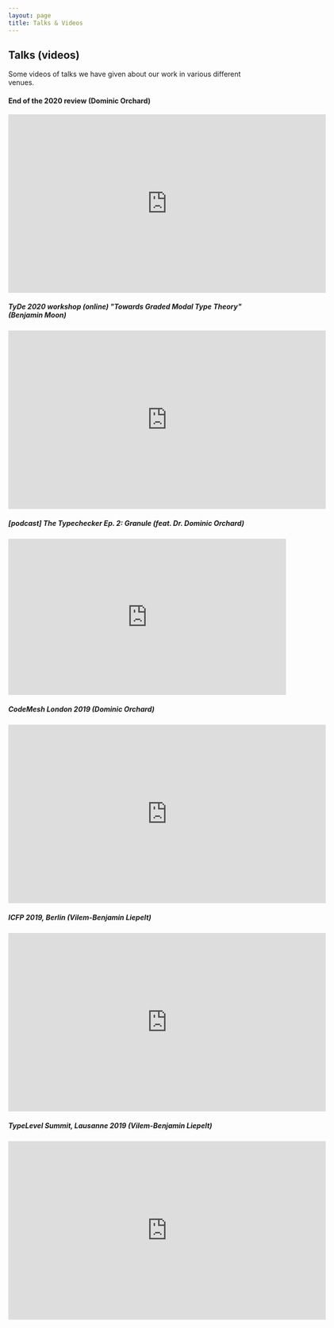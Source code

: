 ```yaml
---
layout: page
title: Talks & Videos
---
```


Talks (videos)
----------------------

Some videos of talks we have given about our work in various different venues.

#### End of the 2020 review (Dominic Orchard)

<iframe width="640" height="360" src="https://www.youtube.com/embed/7r4H1vWIOVk" frameborder="0" allow="accelerometer; autoplay; clipboard-write; encrypted-media; gyroscope; picture-in-picture" allowfullscreen></iframe>
<br />


##### TyDe 2020 workshop (online) "Towards Graded Modal Type Theory" (Benjamin Moon)

<iframe width="640" height="360" src="https://www.youtube.com/embed/JFtSa7S9Ggg" frameborder="0" allow="accelerometer; autoplay; clipboard-write; encrypted-media; gyroscope; picture-in-picture" allowfullscreen></iframe>
<br />

##### [podcast] The Typechecker Ep. 2: Granule (feat. Dr. Dominic Orchard)

<iframe width="560" height="315" src="https://www.youtube.com/embed/rqArTpY_kNY" frameborder="0" allow="accelerometer; autoplay; encrypted-media; gyroscope; picture-in-picture" allowfullscreen></iframe><br />

##### CodeMesh London 2019 (Dominic Orchard)

<iframe width="640" height="360" src="https://www.youtube.com/embed/2HOtpcrmXMQ" frameborder="0" allow="accelerometer; autoplay; encrypted-media; gyroscope; picture-in-picture" allowfullscreen></iframe><br />

##### ICFP 2019, Berlin (Vilem-Benjamin Liepelt)

<iframe width="640" height="360" src="https://www.youtube.com/embed/JikTzq6kdjE" frameborder="0" allow="accelerometer; autoplay; encrypted-media; gyroscope; picture-in-picture" allowfullscreen></iframe><br />

##### TypeLevel Summit, Lausanne 2019 (Vilem-Benjamin Liepelt)

<iframe width="640" height="360" src="https://www.youtube.com/embed/han6vHzPLsY" frameborder="0" allow="accelerometer; autoplay; encrypted-media; gyroscope; picture-in-picture" allowfullscreen></iframe><br />
